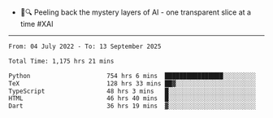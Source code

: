 - 🧅🔍 Peeling back the mystery layers of AI - one transparent slice at a time #XAI

---

<!--START_SECTION:waka-->

```txt
From: 04 July 2022 - To: 13 September 2025

Total Time: 1,175 hrs 21 mins

Python                     754 hrs 6 mins  ████████████████░░░░░░░░░   64.16 %
TeX                        128 hrs 33 mins ██▓░░░░░░░░░░░░░░░░░░░░░░   10.94 %
TypeScript                 48 hrs 3 mins   █░░░░░░░░░░░░░░░░░░░░░░░░   04.09 %
HTML                       46 hrs 40 mins  █░░░░░░░░░░░░░░░░░░░░░░░░   03.97 %
Dart                       36 hrs 19 mins  ▓░░░░░░░░░░░░░░░░░░░░░░░░   03.09 %
```

<!--END_SECTION:waka-->
